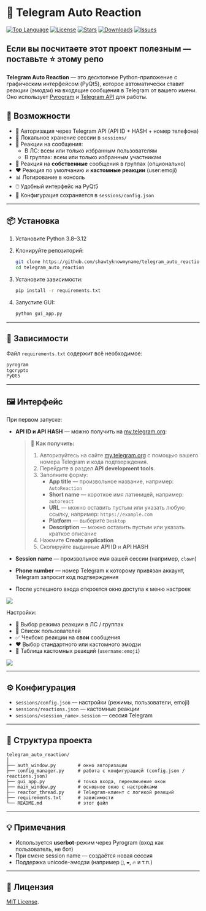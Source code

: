 # 🤡 Telegram Auto Reaction

[![Top Language](https://img.shields.io/github/languages/top/shawtyknowmyname/telegram_auto_reaction)](https://github.com/shawtyknowmyname/telegram_auto_reaction)
[![License](https://img.shields.io/github/license/shawtyknowmyname/telegram_auto_reaction)](https://github.com/shawtyknowmyname/telegram_auto_reaction/blob/main/LICENSE)
[![Stars](https://img.shields.io/github/stars/shawtyknowmyname/telegram_auto_reaction)](https://github.com/shawtyknowmyname/telegram_auto_reaction/stargazers)
[![Downloads](https://img.shields.io/github/downloads/shawtyknowmyname/telegram_auto_reaction/total)](https://github.com/shawtyknowmyname/telegram_auto_reaction/releases)
[![Issues](https://img.shields.io/github/issues/shawtyknowmyname/telegram_auto_reaction)](https://github.com/shawtyknowmyname/telegram_auto_reaction/issues)

## Если вы посчитаете этот проект полезным — поставьте :star: этому репо

**Telegram Auto Reaction** — это десктопное Python-приложение с графическим интерфейсом (PyQt5), которое автоматически ставит реакции (эмодзи) на входящие сообщения в Telegram от вашего имени. Оно использует [Pyrogram](https://docs.pyrogram.org/) и [Telegram API](https://core.telegram.org/api) для работы.

## 🚀 Возможности

- 🔐 Авторизация через Telegram API (API ID + HASH + номер телефона)
- 📂 Локальное хранение сессии в `sessions/`
- 💬 Реакции на сообщения:
  - В ЛС: всем или только избранным пользователям
  - В группах: всем или только избранным участникам
- 👤 Реакция на **собственные** сообщения в группах (опционально)
- ❤️ Реакция по умолчанию и **кастомные реакции** (user:emoji)
- 📊 Логирование в консоль
- 🖱️ Удобный интерфейс на PyQt5
- 🧠 Конфигурация сохраняется в `sessions/config.json`

---

## 📦 Установка

1. Установите Python 3.8–3.12
2. Клонируйте репозиторий:
   ```bash
   git clone https://github.com/shawtyknowmyname/telegram_auto_reaction.git
   cd telegram_auto_reaction
   ```
3. Установите зависимости:
   ```bash
   pip install -r requirements.txt
   ```

4. Запустите GUI:
   ```bash
   python gui_app.py
   ```

---

## 🧰 Зависимости

Файл `requirements.txt` содержит всё необходимое:
```txt
pyrogram
tgcrypto
PyQt5
```

---

## 🖼️ Интерфейс

При первом запуске:
- **API ID и API HASH** — можно получить на [my.telegram.org](https://my.telegram.org/auth):

  > 🔑 **Как получить:**
  > 1. Авторизуйтесь на сайте [my.telegram.org](https://my.telegram.org/auth) с помощью вашего номера Telegram и кода подтверждения.
  > 2. Перейдите в раздел **API development tools**.
  > 3. Заполните форму:
  >     - **App title** — произвольное название, например: `AutoReaction`
  >     - **Short name** — короткое имя латиницей, например: `autoreact`
  >     - **URL** — можно оставить пустым или указать любую ссылку, например: `https://example.com`
  >     - **Platform** — выберите `Desktop`
  >     - **Description** — можно оставить пустым или указать краткое описание
  > 4. Нажмите **Create application**
  > 5. Скопируйте выданные **API ID** и **API HASH**

- **Session name** — произвольное имя вашей сессии (например, `clown`)
- **Phone number** — номер Telegram к которому привязан аккаунт, Telegram запросит код подтверждения
- После успешного входа откроется окно доступа к меню настроек

![](https://i.ibb.co/Lzs07xvL/image.png)

Настройки:
- 🔘 Выбор режима реакции в ЛС / группах
- 📜 Список пользователей
- ✅ Чекбокс реакции на **свои** сообщения
- ❤️ Выбор стандартного или кастомного эмодзи
- 📝 Таблица кастомных реакций (`username:emoji`)

![](https://i.ibb.co/h1TbxhN6/123.jpg)

---

## ⚙️ Конфигурация

- `sessions/config.json` — настройки (режимы, пользователи, emoji)
- `sessions/reactions.json` — кастомные реакции
- `sessions/<session_name>.session` — сессия Telegram

---

## 🧾 Структура проекта

```
telegram_auto_reaction/
│
├── auth_window.py        # окно авторизации
├── config_manager.py     # работа с конфигурацией (config.json / reactions.json)
├── gui_app.py            # точка входа, переключение окон
├── main_window.py        # основное окно с настройками
├── reactor_thread.py     # Telegram-клиент с логикой реакций
├── requirements.txt      # зависимости
└── README.md             # этот файл
```

---

## 💡 Примечания

- Используется **userbot**-режим через Pyrogram (вход как пользователь, не бот)
- При смене session name — создаётся новая сессия
- Поддержка unicode-эмодзи (например `🤡`, `❤️`, `🔥` и т.п.)

---

## 📜 Лицензия

[MIT License](https://github.com/shawtyknowmyname/telegram_auto_reaction/blob/main/LICENSE).
